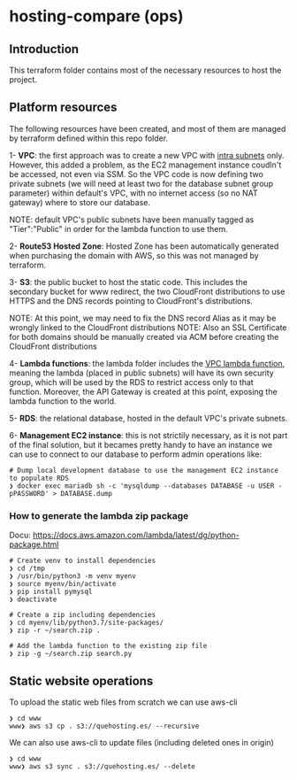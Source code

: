 # hosting-compare (ops)

## Introduction

This terraform folder contains most of the necessary resources to host the project.

## Platform resources

The following resources have been created, and most of them are managed by terraform defined within this repo folder.

1- **VPC**: the first approach was to create a new VPC with [intra subnets](https://registry.terraform.io/modules/terraform-aws-modules/vpc/aws/latest#private-versus-intra-subnets) only. However, this added a problem, as the EC2 management instance coudln't be accessed, not even via SSM.
So the VPC code is now defining two private subnets (we will need at least two for the database subnet group parameter) within default's VPC, with no internet access (so no NAT gateway) where to store our database.

NOTE: default VPC's public subnets have been manually tagged as "Tier":"Public" in order for the lambda function to use them.

2- **Route53 Hosted Zone**: Hosted Zone has been automatically generated when purchasing the domain with AWS, so this was not managed by terraform.

3- **S3**: the public bucket to host the static code. This includes the secondary bucket for www redirect, the two CloudFront distributions to use HTTPS and the DNS records pointing to CloudFront's distributions.

NOTE: At this point, we may need to fix the DNS record Alias as it may be wrongly linked to the CloudFront distributions
NOTE: Also an SSL Certificate for both domains should be manually created via ACM before creating the CloudFront distributions

4- **Lambda functions**: the lambda folder includes the [VPC lambda function](https://aws.amazon.com/blogs/aws/new-access-resources-in-a-vpc-from-your-lambda-functions/), meaning the lambda (placed in public subnets) will have its own security group, which will be used by the RDS to restrict access only to that function. Moreover, the API Gateway is created at this point, exposing the lambda function to the world.

5- **RDS**: the relational database, hosted in the default VPC's private subnets.

6- **Management EC2 instance**: this is not strictily necessary, as it is not part of the final solution, but it becames pretty handy to have an instance we can use to connect to our database to perform admin operations like:

```
# Dump local development database to use the management EC2 instance to populate RDS
❯ docker exec mariadb sh -c 'mysqldump --databases DATABASE -u USER -pPASSWORD' > DATABASE.dump
```


### How to generate the lambda zip package
Docu: https://docs.aws.amazon.com/lambda/latest/dg/python-package.html

```
# Create venv to install dependencies
❯ cd /tmp
❯ /usr/bin/python3 -m venv myenv
❯ source myenv/bin/activate
❯ pip install pymysql
❯ deactivate

# Create a zip including dependencies
❯ cd myenv/lib/python3.7/site-packages/
❯ zip -r ~/search.zip . 

# Add the lambda function to the existing zip file
❯ zip -g ~/search.zip search.py
```

## Static website operations

To upload the static web files from scratch we can use aws-cli
```
❯ cd www
www❯ aws s3 cp . s3://quehosting.es/ --recursive
```

We can also use aws-cli to update files (including deleted ones in origin)
```
❯ cd www
www❯ aws s3 sync . s3://quehosting.es/ --delete
```
